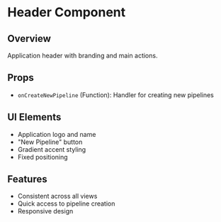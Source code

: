 # Header Component

## Overview

Application header with branding and main actions.

## Props

- `onCreateNewPipeline` (Function): Handler for creating new pipelines

## UI Elements

- Application logo and name
- "New Pipeline" button
- Gradient accent styling
- Fixed positioning

## Features

- Consistent across all views
- Quick access to pipeline creation
- Responsive design
